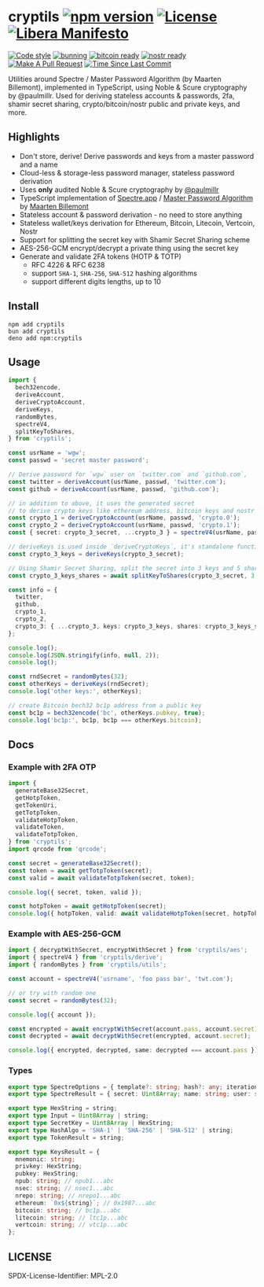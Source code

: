 # cryptils [![npm version][npmv-img]][npmv-url] [![License][license-img]][license-url] [![Libera Manifesto][libera-manifesto-img]][libera-manifesto-url]

[npmv-url]: https://www.npmjs.com/package/cryptils
[npmv-img]: https://badgen.net/npm/v/cryptils?icon=npm
[license-url]: https://github.com/tunnckoCore/cryptils/blob/master/LICENSE.md
[license-img]: https://badgen.net/npm/license/cryptils?cache=300
[libera-manifesto-url]: https://liberamanifesto.com
[libera-manifesto-img]: https://badgen.net/badge/libera/manifesto/grey
[nostr-ready-url]: https://nostr.com
[nostr-ready-img]: https://badgen.net/badge/nostr/ready/purple
[bitcoin-ready-url]: https://bitcoin.org
[bitcoin-ready-img]: https://badgen.net/badge/bitcoin/ready/orange
[prs-welcome-img]: https://badgen.net/badge/PRs/welcome/green?cache=300
[prs-welcome-url]: http://makeapullrequest.com
[last-commit-img]: https://badgen.net/github/last-commit/tunnckoCore/cryptils
[last-commit-url]: https://github.com/tunnckoCore/cryptils/commits/master
[codestyle-url]: https://github.com/airbnb/javascript
[codestyle-img]:
  https://badgen.net/badge/code%20style/airbnb%20%2B%20prettier/ff5a5f?icon=airbnb&cache=300

[![Code style][codestyle-img]][codestyle-url]
[![bunning](https://github.com/tunnckoCore/cryptils/actions/workflows/ci.yml/badge.svg)](https://github.com/tunnckoCore/cryptils/actions/workflows/ci.yml)
[![bitcoin ready][bitcoin-ready-img]][bitcoin-ready-url]
[![nostr ready][nostr-ready-img]][nostr-ready-url]
[![Make A Pull Request][prs-welcome-img]][prs-welcome-url]
[![Time Since Last Commit][last-commit-img]][last-commit-url]

Utilities around Spectre / Master Password Algorithm (by Maarten Billemont), implemented in
TypeScript, using Noble &amp; Scure cryptography by @paulmillr. Used for deriving stateless accounts
&amp; passwords, 2fa, shamir secret sharing, crypto/bitcoin/nostr public and private keys, and more.

## Highlights

- Don't store, derive! Derive passwords and keys from a master password and a name
- Cloud-less & storage-less password manager, stateless password derivation
- Uses **only** audited Noble & Scure cryptography by [@paulmillr](//github.com/paulmillr)
- TypeScript implementation of [Spectre.app](https://spectre.app) /
  [Master Password Algorithm](<https://en.wikipedia.org/wiki/Master_Password_(algorithm)>) by
  [Maarten Billemont](https://twitter.com/lhunath)
- Stateless account & password derivation - no need to store anything
- Stateless wallet/keys derivation for Ethereum, Bitcoin, Litecoin, Vertcoin, Nostr
- Support for splitting the secret key with Shamir Secret Sharing scheme
- AES-256-GCM encrypt/decrypt a private thing using the secret key
- Generate and validate 2FA tokens (HOTP & TOTP)
  - RFC 4226 & RFC 6238
  - support `SHA-1`, `SHA-256`, `SHA-512` hashing algorithms
  - support different digits lengths, up to 10

## Install

```
npm add cryptils
bun add cryptils
deno add npm:cryptils
```

## Usage

```typescript
import {
  bech32encode,
  deriveAccount,
  deriveCryptoAccount,
  deriveKeys,
  randomBytes,
  spectreV4,
  splitKeyToShares,
} from 'cryptils';

const usrName = 'wgw';
const passwd = 'secret master password';

// Derive password for `wgw` user on `twitter.com` and `github.com`,
const twitter = deriveAccount(usrName, passwd, 'twitter.com');
const github = deriveAccount(usrName, passwd, 'github.com');

// in addition to above, it uses the generated secret
// to derive crypto keys like ethereum address, bitcoin keys and nostr keys
const crypto_1 = deriveCryptoAccount(usrName, passwd, 'crypto.0');
const crypto_2 = deriveCryptoAccount(usrName, passwd, 'crypto.1');
const { secret: crypto_3_secret, ...crypto_3 } = spectreV4(usrName, passwd, 'crypto.2');

// deriveKeys is used inside `deriveCryptoKeys`, it's standalone function
const crypto_3_keys = deriveKeys(crypto_3_secret);

// Using Shamir Secret Sharing, split the secret into 3 keys and 5 shares
const crypto_3_keys_shares = await splitKeyToShares(crypto_3_secret, 3, 5);

const info = {
  twitter,
  github,
  crypto_1,
  crypto_2,
  crypto_3: { ...crypto_3, keys: crypto_3_keys, shares: crypto_3_keys_shares },
};

console.log();
console.log(JSON.stringify(info, null, 2));
console.log();

const rndSecret = randomBytes(32);
const otherKeys = deriveKeys(rndSecret);
console.log('other keys:', otherKeys);

// create Bitcoin bech32 bc1p address from a public key
const bc1p = bech32encode('bc', otherKeys.pubkey, true);
console.log('bc1p:', bc1p, bc1p === otherKeys.bitcoin);
```

## Docs

### Example with 2FA OTP

```typescript
import {
  generateBase32Secret,
  getHotpToken,
  getTokenUri,
  getTotpToken,
  validateHotpToken,
  validateToken,
  validateTotpToken,
} from 'cryptils';
import qrcode from 'qrcode';

const secret = generateBase32Secret();
const token = await getTotpToken(secret);
const valid = await validateTotpToken(secret, token);

console.log({ secret, token, valid });

const hotpToken = await getHotpToken(secret);
console.log({ hotpToken, valid: await validateHotpToken(secret, hotpToken) });
```

### Example with AES-256-GCM

```typescript
import { decryptWithSecret, encryptWithSecret } from 'cryptils/aes';
import { spectreV4 } from 'cryptils/derive';
import { randomBytes } from 'cryptils/utils';

const account = spectreV4('usrname', 'foo pass bar', 'twt.com');

// or try with random one
const secret = randomBytes(32);

console.log({ account });

const encrypted = await encryptWithSecret(account.pass, account.secret);
const decrypted = await decryptWithSecret(encrypted, account.secret);

console.log({ encrypted, decrypted, same: decrypted === account.pass });
```

### Types

```typescript
export type SpectreOptions = { template?: string; hash?: any; iterations?: number };
export type SpectreResult = { secret: Uint8Array; name: string; user: string; pass: string };

export type HexString = string;
export type Input = Uint8Array | string;
export type SecretKey = Uint8Array | HexString;
export type HashAlgo = 'SHA-1' | 'SHA-256' | 'SHA-512' | string;
export type TokenResult = string;

export type KeysResult = {
  mnemonic: string;
  privkey: HexString;
  pubkey: HexString;
  npub: string; // npub1...abc
  nsec: string; // nsec1...abc
  nrepo: string; // nrepo1...abc
  ethereum: `0x${string}`; // 0x1987...abc
  bitcoin: string; // bc1p...abc
  litecoin: string; // ltc1p...abc
  vertcoin: string; // vtc1p...abc
};
```

## LICENSE

SPDX-License-Identifier: MPL-2.0
